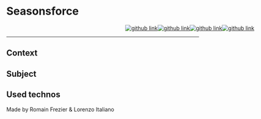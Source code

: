 # Seasonsforce

<div style="display:flex; flex-direction: row; justify-content: center; align-items: center; width: 100vw">
  <a target="_blank" href="https://github.com/lorenzo-italiano/Seasonsforce">
  <img alt="github link" src="https://img.shields.io/badge/SEASONFORCE-global-green?logo=github&style=for-the-badge">
</a>
<a target="_blank" href="https://github.com/lorenzo-italiano/seasonsforce-docs">
  <img alt="github link" src="https://img.shields.io/badge/SEASONFORCE-docs-blue?logo=github&style=for-the-badge">
</a>
<a target="_blank" href="https://github.com/lorenzo-italiano/seasonsforce-frontend">
  <img alt="github link" src="https://img.shields.io/badge/SEASONFORCE-frontend-blue?logo=github&style=for-the-badge">
</a>
<a target="_blank" href="https://github.com/lorenzo-italiano/seasonsforce-microservices">
  <img alt="github link" src="https://img.shields.io/badge/SEASONFORCE-microservices-blue?logo=github&style=for-the-badge">
</a>
</div>

---

## Context

## Subject

## Used technos

Made by Romain Frezier & Lorenzo Italiano
